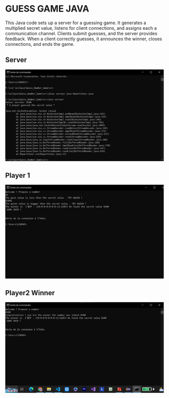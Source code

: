 # GUESS GAME  JAVA 
This Java code sets up a server for a guessing game. It generates a multiplied secret value, listens for client connections, and assigns each a communication channel. Clients submit guesses, and the server provides feedback. When a client correctly guesses, it announces the winner, closes connections, and ends the game.

## Server 
<!-- Your image container div -->
<div class="image-container">
<img src="https://github.com/linaMallek/Guess_Number_Game/blob/main/assets/serveur.png" alt="Image 1">
</div>

## Player 1 
<!-- Your image container div -->
<div class="image-container">
<img src="https://github.com/linaMallek/Guess_Number_Game/blob/main/assets/player1.png" alt="Image 2">
</div>



## Player2 Winner 
<!-- Your image container div -->
<div class="image-container">
<img src="https://github.com/linaMallek/Guess_Number_Game/blob/main/assets/player2.png" alt="Image 3">
</div>
